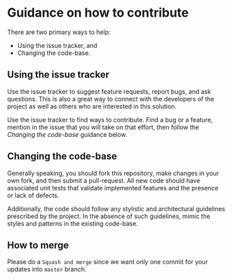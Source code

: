 # Guidance on how to contribute

There are two primary ways to help:
 - Using the issue tracker, and
 - Changing the code-base.


## Using the issue tracker

Use the issue tracker to suggest feature requests, report bugs, and ask questions.
This is also a great way to connect with the developers of the project as well
as others who are interested in this solution.

Use the issue tracker to find ways to contribute. Find a bug or a feature, mention in
the issue that you will take on that effort, then follow the _Changing the code-base_
guidance below.


## Changing the code-base

Generally speaking, you should fork this repository, make changes in your
own fork, and then submit a pull-request. All new code should have associated unit tests that validate implemented features and the presence or lack of defects.

Additionally, the code should follow any stylistic and architectural guidelines
prescribed by the project. In the absence of such guidelines, mimic the styles
and patterns in the existing code-base.

## How to merge

Please do a `Squash and merge` since we want only one commit for your updates into `master` branch.
